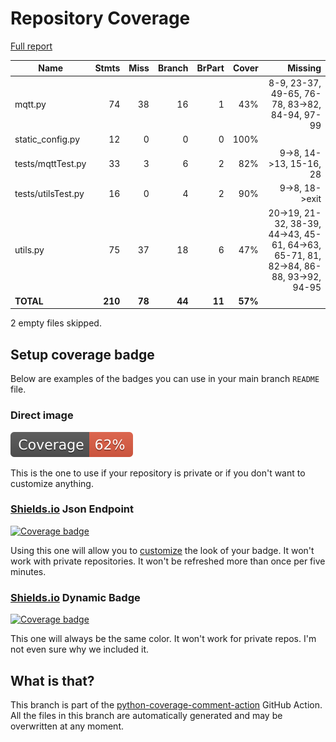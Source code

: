 # Repository Coverage

[Full report](https://htmlpreview.github.io/?https://github.com/leventenyiri/AitiA/blob/python-coverage-comment-action-data/htmlcov/index.html)

| Name               |    Stmts |     Miss |   Branch |   BrPart |   Cover |   Missing |
|------------------- | -------: | -------: | -------: | -------: | ------: | --------: |
| mqtt.py            |       74 |       38 |       16 |        1 |     43% |8-9, 23-37, 49-65, 76-78, 83->82, 84-94, 97-99 |
| static\_config.py  |       12 |        0 |        0 |        0 |    100% |           |
| tests/mqttTest.py  |       33 |        3 |        6 |        2 |     82% |9->8, 14->13, 15-16, 28 |
| tests/utilsTest.py |       16 |        0 |        4 |        2 |     90% |9->8, 18->exit |
| utils.py           |       75 |       37 |       18 |        6 |     47% |20->19, 21-32, 38-39, 44->43, 45-61, 64->63, 65-71, 81, 82->84, 86-88, 93->92, 94-95 |
|          **TOTAL** |  **210** |   **78** |   **44** |   **11** | **57%** |           |

2 empty files skipped.


## Setup coverage badge

Below are examples of the badges you can use in your main branch `README` file.

### Direct image

[![Coverage badge](https://raw.githubusercontent.com/leventenyiri/AitiA/python-coverage-comment-action-data/badge.svg)](https://htmlpreview.github.io/?https://github.com/leventenyiri/AitiA/blob/python-coverage-comment-action-data/htmlcov/index.html)

This is the one to use if your repository is private or if you don't want to customize anything.

### [Shields.io](https://shields.io) Json Endpoint

[![Coverage badge](https://img.shields.io/endpoint?url=https://raw.githubusercontent.com/leventenyiri/AitiA/python-coverage-comment-action-data/endpoint.json)](https://htmlpreview.github.io/?https://github.com/leventenyiri/AitiA/blob/python-coverage-comment-action-data/htmlcov/index.html)

Using this one will allow you to [customize](https://shields.io/endpoint) the look of your badge.
It won't work with private repositories. It won't be refreshed more than once per five minutes.

### [Shields.io](https://shields.io) Dynamic Badge

[![Coverage badge](https://img.shields.io/badge/dynamic/json?color=brightgreen&label=coverage&query=%24.message&url=https%3A%2F%2Fraw.githubusercontent.com%2Fleventenyiri%2FAitiA%2Fpython-coverage-comment-action-data%2Fendpoint.json)](https://htmlpreview.github.io/?https://github.com/leventenyiri/AitiA/blob/python-coverage-comment-action-data/htmlcov/index.html)

This one will always be the same color. It won't work for private repos. I'm not even sure why we included it.

## What is that?

This branch is part of the
[python-coverage-comment-action](https://github.com/marketplace/actions/python-coverage-comment)
GitHub Action. All the files in this branch are automatically generated and may be
overwritten at any moment.
